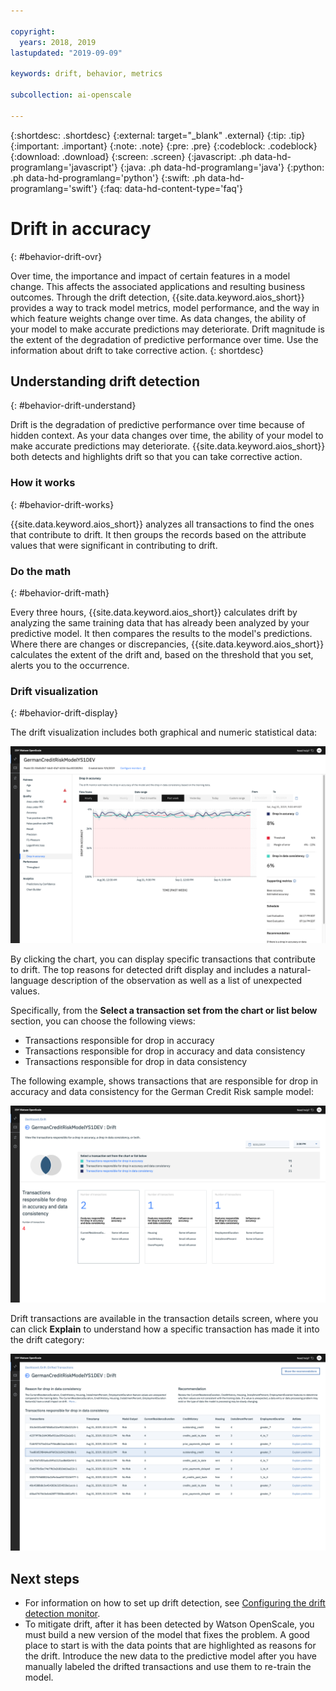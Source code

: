 ```yaml
---

copyright:
  years: 2018, 2019
lastupdated: "2019-09-09"

keywords: drift, behavior, metrics

subcollection: ai-openscale

---
```


{:shortdesc: .shortdesc}
{:external: target="_blank" .external}
{:tip: .tip}
{:important: .important}
{:note: .note}
{:pre: .pre}
{:codeblock: .codeblock}
{:download: .download}
{:screen: .screen}
{:javascript: .ph data-hd-programlang='javascript'}
{:java: .ph data-hd-programlang='java'}
{:python: .ph data-hd-programlang='python'}
{:swift: .ph data-hd-programlang='swift'}
{:faq: data-hd-content-type='faq'}

# Drift in accuracy
{: #behavior-drift-ovr}

Over time, the importance and impact of certain features in a model change. This affects the associated applications and resulting business outcomes. Through the drift detection, {{site.data.keyword.aios_short}} provides a way to track model metrics, model performance, and the way in which feature weights change over time. As data changes, the ability of your model to make accurate predictions may deteriorate. Drift magnitude is the extent of the degradation of predictive performance over time. Use the information about drift to take corrective action.
{: shortdesc}

## Understanding drift detection
{: #behavior-drift-understand}

Drift is the degradation of predictive performance over time because of hidden context. As your data changes over time, the ability of your model to make accurate predictions may deteriorate. {{site.data.keyword.aios_short}} both detects and highlights drift so that you can take corrective action.

### How it works
{: #behavior-drift-works}

{{site.data.keyword.aios_short}} analyzes all transactions to find the ones that contribute to drift. It then groups the records based on the attribute values that were significant in contributing to drift.



### Do the math
{: #behavior-drift-math}

Every three hours, {{site.data.keyword.aios_short}} calculates drift by analyzing the same training data that has already been analyzed by your predictive model. It then compares the results to the model's predictions. Where there are changes or discrepancies, {{site.data.keyword.aios_short}} calculates the extent of the drift and, based on the threshold that you set, alerts you to the occurrence. 


### Drift visualization
{: #behavior-drift-display}

The drift visualization includes both graphical and numeric statistical data:

![fairness metrics chart showing drift lower than the set threshold](images/wos-drift-example.png)

By clicking the chart, you can display specific transactions that contribute to drift. The top reasons for detected drift display and includes a natural-language description of the observation as well as a list of unexpected values.

Specifically, from the **Select a transaction set from the chart or list below** section, you can choose the following views:

- Transactions responsible for drop in accuracy
- Transactions responsible for drop in accuracy and data consistency
- Transactions responsible for drop in data consistency

The following example, shows transactions that are responsible for drop in accuracy and data consistency for the German Credit Risk sample model:


![fairness metrics chart showing drift lower than the set threshold](images/wos-drift-detection-example.png)

Drift transactions are available in the transaction details screen, where you can click **Explain** to understand how a specific transaction has made it into the drift category:

![fairness metrics chart showing drift lower than the set threshold](images/wos-drift-detection-transactions.png)


## Next steps

- For information on how to set up drift detection, see [Configuring the drift detection monitor](/docs/services/ai-openscale?topic=ai-openscale-behavior-drift-config).
- To mitigate drift, after it has been detected by Watson OpenScale, you must build a new version of the model that fixes the problem. A good place to start is with the data points that are highlighted as reasons for the drift. Introduce the new data to the predictive model after you have manually labeled the drifted transactions and use them to re-train the model.


